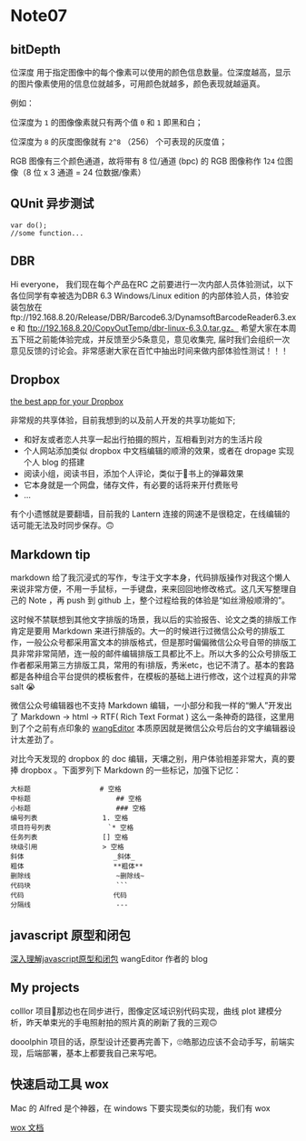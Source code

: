 # Note07



## bitDepth 

位深度 用于指定图像中的每个像素可以使用的颜色信息数量。位深度越高，显示的图片像素使用的信息位就越多，可用颜色就越多，颜色表现就越逼真。

例如：

位深度为 `1` 的图像像素就只有两个值 `0` 和 `1` 即黑和白；

位深度为 `8` 的灰度图像就有 `2^8` （256） 个可表现的灰度值；

RGB 图像有三个颜色通道，故将带有 8 位/通道 (bpc) 的 RGB 图像称作 1`24` 位图像（8 位 x 3 通道 = 24 位数据/像素）


## QUnit 异步测试

	var do();
	//some function...


## DBR

Hi everyone， 我们现在每个产品在RC 之前要进行一次内部人员体验测试，以下各位同学有幸被选为DBR 6.3 Windows/Linux edition 的内部体验人员，体验安装包放在ftp://192.168.8.20/Release/DBR/Barcode6.3/DynamsoftBarcodeReader6.3.exe 和 ftp://192.168.8.20/CopyOutTemp/dbr-linux-6.3.0.tar.gz。 希望大家在本周五下班之前能体验完成，并反馈至少5条意见，意见收集完, 届时我们会组织一次意见反馈的讨论会。非常感谢大家在百忙中抽出时间来做内部体验性测试！！！


## Dropbox 

[the best app for your Dropbox](https://www.zhihu.com/question/20104959) 

非常规的共享体验，目前我想到的以及前人开发的共享功能如下;

- 和好友或者恋人共享一起出行拍摄的照片，互相看到对方的生活片段
- 个人网站添加类似 dropbox 中文档编辑的顺滑的效果，或者在 dropage 实现个人 blog 的搭建
- 阅读小组，阅读书目，添加个人评论，类似于📕书上的弹幕效果
- 它本身就是一个网盘，储存文件，有必要的话将来开付费账号
- ...

有个小遗憾就是要翻墙，目前我的 Lantern 连接的网速不是很稳定，在线编辑的话可能无法及时同步保存。🙃



## Markdown tip

markdown 给了我沉浸式的写作，专注于文字本身，代码排版操作对我这个懒人来说非常方便，不用一手鼠标，一手键盘，来来回回地修改格式。这几天写整理自己的 Note ，再 push 到 github 上，整个过程给我的体验是“如丝滑般顺滑的”。

这时候不禁联想到其他文字排版的场景，我以后的实验报告、论文之类的排版工作肯定是要用 Markdown 来进行排版的。大一的时候进行过微信公众号的排版工作，一般公众号都采用富文本的排版格式，但是那时偏偏微信公众号自带的排版工具非常非常简陋，连一般的邮件编辑排版工具都比不上。所以大多的公众号排版工作者都采用第三方排版工具，常用的有i排版，秀米etc，也记不清了。基本的套路都是各种组合平台提供的模板套件，在模板的基础上进行修改，这个过程真的非常 salt 😭

微信公众号编辑器也不支持 Markdown 编辑，一小部分和我一样的“懒人”开发出了 Markdown -> html -> RTF( Rich Text Format ) 这么一条神奇的路径，这里用到了个之前有点印象的 [wangEditor](http://www.wangeditor.com/) 本质原因就是微信公众号后台的文字编辑器设计太差劲了。

对比今天发现的 dropbox 的 doc 编辑，天壤之别，用户体验相差非常大，真的要捧 dropbox 。下面罗列下 Markdown 的一些标记，加强下记忆：

    大标题					# 空格
    中标题                  	## 空格
    小标题                  	### 空格
    编号列表          		1. 空格
    项目符号列表       		`* 空格
    任务列表           		[] 空格
    块级引用           		> 空格
    斜体              		_斜体_        
    粗体              		**粗体**
    删除线             		~删除线~        
    代码块             		```
    代码              		代码      
    分隔线             		---


## javascript 原型和闭包

[深入理解javascript原型和闭包](http://www.cnblogs.com/wangfupeng1988/p/3977987.html)
wangEditor 作者的 blog


## My projects

colllor 项目🐏那边也在同步进行，图像定区域识别代码实现，曲线 plot 建模分析，昨天单束光的手电照射拍的照片真的刷新了我的三观🙃

dooolphin 项目的话，原型设计还要再完善下，🙄皓那边应该不会动手写，前端实现，后端部署，基本上都要我自己来写吧。


## 快速启动工具 wox 

Mac 的 Alfred 是个神器，在 windows 下要实现类似的功能，我们有 wox

[wox 文档](http://doc.wox.one/zh/basic/)

